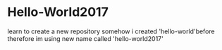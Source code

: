 # Hello-World2017
learn to create a new repository
somehow i created 'hello-world'before 
therefore im using new name called 'hello-world2017'
